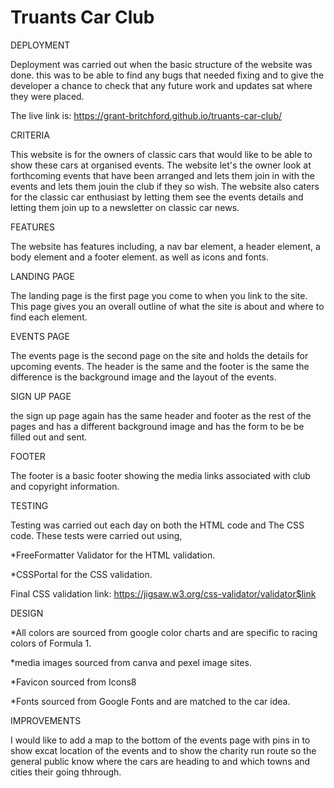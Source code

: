# Truants Car Club

DEPLOYMENT

Deployment was carried out when the basic structure of the website was done. this was to be able to find any bugs that needed fixing and to give the developer
a chance to check that any future work and updates sat where they were placed.

The live link is: <https://grant-britchford.github.io/truants-car-club/>

CRITERIA

This website is for the owners of classic cars that would like to be able to show these cars at organised events.
The website let's the owner look at forthcoming events that have been arranged and lets them join in with the events and
lets them jouin the club if they so wish. The website also caters for the classic car enthusiast by letting them see the events details
and letting them join up to a newsletter on classic car news.

FEATURES

The website has features including, a nav bar element, a header element, a body element and a footer element. as well as icons and fonts.

LANDING PAGE

The landing page is the first page you come to when you link to the site. This page gives you an overall outline of what the site is about
and where to find each element.

EVENTS PAGE

The events page is the second page on the site and holds the details for upcoming events. The header is the same and the footer is the same the difference is the background image and the layout of the events.

SIGN UP PAGE

the sign up page again has the same header and footer as the rest of the pages and has a different background image and has the form to be be filled out and sent.

FOOTER

The footer is a basic footer showing the media links associated with club and copyright information.

TESTING

Testing was carried out each day on both the HTML code and The CSS code. These tests were carried out using,

*FreeFormatter Validator for the HTML validation.

*CSSPortal for the CSS validation.

Final CSS validation link: <https://jigsaw.w3.org/css-validator/validator$link>

DESIGN

*All colors are sourced from google color charts and are specific to racing colors of Formula 1.

*media images sourced from canva and pexel image sites.

*Favicon sourced from Icons8

*Fonts sourced from Google Fonts and are matched to the car idea.

IMPROVEMENTS

I would like to add a map to the bottom of the events page with pins in to show excat location of the events and to show the charity run route so the general public know where the cars are heading to and which towns and cities their going thhrough.
